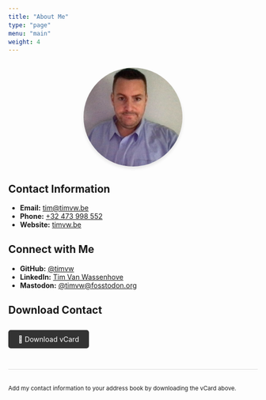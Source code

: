 ```yaml
---
title: "About Me"
type: "page"
menu: "main"
weight: 4
---
```


<div style="text-align: center; margin: 2em 0;">
    <img src="/images/tim-avatar.png" alt="Tim Van Wassenhove" style="width: 200px; height: 200px; border-radius: 50%; box-shadow: 0 4px 6px rgba(0,0,0,0.1);">
</div>

## Contact Information

- <i data-feather="mail"></i> **Email:** [tim@timvw.be](mailto:tim@timvw.be)
- <i data-feather="phone"></i> **Phone:** [+32 473 998 552](tel:+32473998552)
- <i data-feather="globe"></i> **Website:** [timvw.be](https://timvw.be/)

## Connect with Me

- <i data-feather="github"></i> **GitHub:** [@timvw](https://github.com/timvw)
- <i data-feather="linkedin"></i> **LinkedIn:** [Tim Van Wassenhove](https://www.linkedin.com/in/timvanwassenhove)
- <i data-feather="at-sign"></i> **Mastodon:** [@timvw@fosstodon.org](https://fosstodon.org/@timvw)

## Download Contact

<div style="margin: 2em 0;">
    <a href="/tim-van-wassenhove.vcf" download style="display: inline-block; padding: 10px 20px; background-color: #333; color: white; text-decoration: none; border-radius: 5px; transition: background-color 0.3s;">
        📇 Download vCard
    </a>
</div>

<div style="margin-top: 3em; padding-top: 2em; border-top: 1px solid #ddd;">
    <small>Add my contact information to your address book by downloading the vCard above.</small>
</div>

<script>
  feather.replace()
</script>